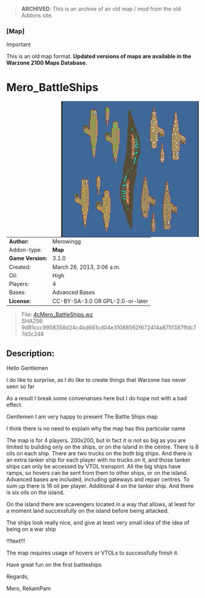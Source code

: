 > **ARCHIVED**: This is an archive of an old map / mod from the old Addons site.

### [Map]

> [!IMPORTANT]
> This is an old map format. **Updated versions of maps are available in the Warzone 2100 Maps Database.**

# Mero_BattleShips

<img src="./preview.jpg" align="right" />

| | |
| - | - |
| __Author:__ | Merowingg |
| Addon-type: | __Map__ |
| __Game Version:__ | 3.1.0 |
| Created: | March 26, 2013, 3:06 a.m. |
| Oil: | High |
| Players: | 4 |
| Bases: | Advanced Bases |
| __License:__ | CC-BY-SA-3.0 OR GPL-2.0-or-later |

> File: [4cMero_BattleShips.wz](https://github.com/Warzone2100/old-addons-site/raw/main/assets/43/4cMero_BattleShips.wz)  
> SHA256: 9d81ccc9958358d24c4bd661cd04e31088562f672414a875f387ffdc77d3c246

## Description:

Hello Gentlemen  

I do like to surprise, as I do like to create things that Warzone has never seen so far  

As a result I break some convenanses here but I do hope not with a bad effect.

Gentlemen I am very happy to present The Battle Ships map  

I think there is no need to explain why the map has this particular name  

The map is for 4 players. 200x200, but in fact it is not so big as you are limited to building only on the ships, or on the island in the centre. There is 8 oils on each ship. There are two trucks on the both big ships. And there is an extra tanker ship for each player with no trucks on it, and those tanker ships can only be accessed by VTOL transport. All the big ships have ramps, so hovers can be sent from them to other ships, or on the island. Advanced bases are included, including gateways and repair centres. To sum up there is 16 oil per player. Additional 4 on the tanker ship. And there is six oils on the island.

On the island there are scavengers located in a way that allows, at least for a moment  land successfully on the island before being attacked.

The ships look really nice, and give at least very small idea of the idea of being on a war ship  

!!!text!!!

The map requires usage of hovers or VTOLs to successfully finish it.

Have great fun on the first battleships  

Regards,

Mero, RekamPam



